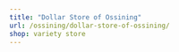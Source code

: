 ```yaml
---
title: "Dollar Store of Ossining"
url: /ossining/dollar-store-of-ossining/
shop: variety store
---
```

